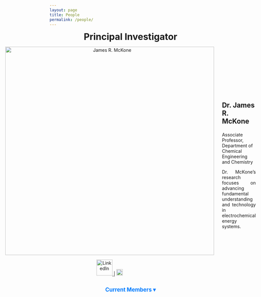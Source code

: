 ```yaml
---
layout: page
title: People
permalink: /people/
---
```

<style>
  .toggle-content {
    display: none;
    margin-top: 10px;
  }

  .toggle-button {
    cursor: pointer;
    color: #007BFF;
    font-size: 1.2em;
    font-weight: bold;
  }

  .toggle-button:hover {
    text-decoration: underline;
  }
</style>

<script>
  function toggleSection(id) {
    var content = document.getElementById(id);
    if (content.style.display === "none" || content.style.display === "") {
      content.style.display = "block";
    } else {
      content.style.display = "none";
    }
  }
</script>
<div style="text-align: center;">
  <p><strong style="font-size: 2em;">Principal Investigator</strong></p>
</div>

<div style="display: flex; align-items: center; justify-content: center; text-align: left;">
  <div style="margin-right: 25px; text-align: center;">
    <img src="https://raw.githubusercontent.com/Advay2803/advay2803.github.io/master/assets/img/James.jpg" alt="James R. McKone" style="width: 650px; height: auto;">
    <p>
      <a href="https://linkedin.com/in/pi_linkedin">
        <img src="https://upload.wikimedia.org/wikipedia/commons/0/01/LinkedIn_Logo.svg" alt="LinkedIn" style="width: 50px; height: 50px;">
      </a> |
      <a href="https://scholar.google.com/citations?user=pi_scholar_id">
        <img src="https://upload.wikimedia.org/wikipedia/commons/c/c7/Google_Scholar_logo.svg" alt="Google Scholar" style="width: 20px; height: 20px;">
      </a>
    </p>
  </div>
  <div>
    <p style="font-size: 1.5em;"><strong>Dr. James R. McKone</strong></p>
    <p>Associate Professor, Department of Chemical Engineering and Chemistry</p>
    <p style="text-align: justify;">Dr. McKone’s research focuses on advancing fundamental understanding and technology in electrochemical energy systems.</p>
  </div>
</div>

<!-- Current Members Section -->
<div style="text-align: center;">
  <p class="toggle-button" onclick="toggleSection('current-members')">Current Members &#9662;</p>
</div>
<div id="current-members" class="toggle-content">

  <!-- Current Post-Doctoral Researchers -->
  <div style="text-align: center;">
    <p class="toggle-button" onclick="toggleSection('current-postdoc')">Post-Doctoral Researchers &#9662;</p>
  </div>
  <div id="current-postdoc" class="toggle-content">
    <div style="display: flex; align-items: center; justify-content: center;">
      <div style="margin-right: 25px; text-align: center;">
        <img src="https://raw.githubusercontent.com/Advay2803/advay2803.github.io/master/assets/img/Payman.jpeg" alt="Payman Sharifi Abdar" style="width: 850px; height: auto;">
        <p>
          <a href="https://www.linkedin.com/in/payman-sharifi-64435b54/">
            <img src="https://upload.wikimedia.org/wikipedia/commons/0/01/LinkedIn_Logo.svg" alt="LinkedIn" style="width: 50px; height: 50px;">
          </a> |
          <a href="https://scholar.google.com/citations?user=1mKkBC4AAAAJ&hl=en&oi=ao">
            <img src="https://upload.wikimedia.org/wikipedia/commons/c/c7/Google_Scholar_logo.svg" alt="Google Scholar" style="width: 20px; height: 20px;">
          </a>
        </p>
      </div>
       <div>
        <p style="font-size: 1.5em;"><strong>Dr. Payman Sharifi Abdar</strong></p>
        <p style="margin-bottom: 0.3em;"><em>PhD in Chemical Engineering, Ohio University, USA</em></p>
        <p style="margin-top: 0.3em; margin-bottom: 0.3em;"><em>MS in Environmental Engineering, Stuttgart University, Germany</em></p>
        <p style="margin-top: 0.3em; margin-bottom: 0.3em;"><em>BS in Chemical Engineering, Sharif University of Technology, Iran</em></p>
        <p style="text-align: justify;">Payman is working on a DOE-funded project, "From Molecules to Materials: Understanding Hydrogen Activation and Transfer in Metal Oxides". He is specifically studying tungsten oxides as mediators for coupling water electrolysis with hydrogenation reactions. In addition, he is investigating the mechanism of hydrogen transport in metal oxides using optical microscopy.</p>
      </div>
    </div>
  </div>

<!-- Current Graduate Researchers -->
<div style="text-align: center;">
  <p class="toggle-button" onclick="toggleSection('current-grad')">Graduate Researchers &#9662;</p>
</div>
<div id="current-grad" class="toggle-content">
  <div style="display: flex; align-items: center; justify-content: center; margin-bottom: 25px;">
    <div style="margin-right: 25px; text-align: center;">
      <img src="https://raw.githubusercontent.com/Advay2803/advay2803.github.io/master/assets/img/Becca.jpg" alt="Rebecca Segel" style="width: 200px; height: auto;">
      <p>
        <a href="https://linkedin.com/in/pi_linkedin">
          <img src="https://upload.wikimedia.org/wikipedia/commons/0/01/LinkedIn_Logo.svg" alt="LinkedIn" style="width: 18px; height: 18px;">
        </a> |
        <a href="https://scholar.google.com/citations?user=pi_scholar_id">
          <img src="https://upload.wikimedia.org/wikipedia/commons/c/c7/Google_Scholar_logo.svg" alt="Google Scholar" style="width: 18px; height: 18px;">
        </a>
      </p>
    </div>
    <div>
      <p style="font-size: 1.5em;"><strong>Rebecca Segel</strong></p>
      <p style="margin-top: 0.3em; margin-bottom: 0.3em;"><em>BS in Chemical Engineering, Case Western Reserve University, USA</em></p>
      <p style="text-align: justify;">Rebecca’s research focuses on electrochemical systems and sustainable energy technologies.</p>
    </div>
  </div>

  <div style="display: flex; align-items: center; justify-content: center; margin-bottom: 25px;">
    <div style="margin-right: 25px; text-align: center;">
      <img src="https://raw.githubusercontent.com/Advay2803/advay2803.github.io/master/assets/img/Rob.jpg" alt="Robert Hacku" style="width: 200px; height: auto;">
      <p>
        <a href="https://linkedin.com/in/pi_linkedin">
          <img src="https://upload.wikimedia.org/wikipedia/commons/0/01/LinkedIn_Logo.svg" alt="LinkedIn" style="width: 18px; height: 18px;">
        </a> |
        <a href="https://scholar.google.com/citations?user=pi_scholar_id">
          <img src="https://upload.wikimedia.org/wikipedia/commons/c/c7/Google_Scholar_logo.svg" alt="Google Scholar" style="width: 18px; height: 18px;">
        </a>
      </p>
    </div>
    <div>
      <p style="font-size: 1.5em;"><strong>Robert Hacku</strong></p>
      <p style="margin-top: 0.3em; margin-bottom: 0.3em;"><em>BS in Chemistry, Clarion University, USA</em></p>
      <p style="text-align: justify;">Rob's research focuses on electrochemical systems and sustainable energy technologies.</p>
    </div>
  </div>

  <div style="display: flex; align-items: center; justify-content: center;">
    <div style="margin-right: 25px; text-align: center;">
      <img src="https://raw.githubusercontent.com/Advay2803/advay2803.github.io/master/assets/img/Sammie.jpg" alt="Samantha Roegnik" style="width: 200px; height: auto;">
      <p>
        <a href="https://linkedin.com/in/pi_linkedin">
          <img src="https://upload.wikimedia.org/wikipedia/commons/0/01/LinkedIn_Logo.svg" alt="LinkedIn" style="width: 18px; height: 18px;">
        </a> |
        <a href="https://scholar.google.com/citations?user=pi_scholar_id">
          <img src="https://upload.wikimedia.org/wikipedia/commons/c/c7/Google_Scholar_logo.svg" alt="Google Scholar" style="width: 18px; height: 18px;">
        </a>
      </p>
    </div>
    <div>
      <p style="font-size: 1.5em;"><strong>Samantha Roegnik</strong></p>
      <p style="margin-top: 0.3em; margin-bottom: 0.3em;"><em>BS in Chemical Engineering, University of Pittsburgh, USA</em></p>
      <p style="text-align: justify;">Samantha is studying advanced materials for energy applications.</p>
    </div>
  </div>

  <!-- Current Graduate Students -->
<div style="text-align: center;">
  <p class="toggle-button" onclick="toggleSection('current-graduate')">Graduate Students &#9662;</p>
</div>
<div id="current-graduate" class="toggle-content">
  <div style="display: flex; align-items: center; justify-content: center;">
    <div style="margin-right: 25px; text-align: center;">
      <img src="https://raw.githubusercontent.com/Advay2803/advay2803.github.io/master/assets/img/Advay.jpg" alt="Advay Shirwalkar" style="width: 850px; height: auto;">
      <p>
        <a href="https://www.linkedin.com/in/advay-shirwalkar-124b9218a/">
          <img src="https://upload.wikimedia.org/wikipedia/commons/0/01/LinkedIn_Logo.svg" alt="LinkedIn" style="width: 50px; height: 50px;">
        </a> |
        <a href="https://scholar.google.com/citations?hl=en&user=iDzwZDQAAAAJ">
          <img src="https://upload.wikimedia.org/wikipedia/commons/c/c7/Google_Scholar_logo.svg" alt="Google Scholar" style="width: 20px; height: 20px;">
        </a>
      </p>
    </div>
    <div>
      <p style="font-size: 1.5em;"><strong>Advay Shirwalkar</strong></p>
      <p style="margin-top: 0.3em; margin-bottom: 0.3em;"><em>PhD in Chemical Engineering, University of Pittsburgh, USA</em></p>
      <p style="text-align: justify;">Advay is currently working on developing and improving non-platinum group, Ni–Mo cathodes for the hydrogen evolution reaction (HER) under alkaline conditions. His research aims to understand the impact of metal oxides on catalytic activity and material longevity. Additionally, he is designing a flow-type catalyst testing cell to evaluate catalysts under realistic electrolyzer conditions.</p>
    </div>
  </div>
  
  <div style="display: flex; align-items: center; justify-content: center; margin-top: 25px;">
    <div style="margin-right: 25px; text-align: center;">
      <img src="https://raw.githubusercontent.com/Advay2803/advay2803.github.io/master/assets/img/Santi.jpg" alt="Santiago Ortiz Laverde" style="width: 850px; height: auto;">
      <p>
        <a href="https://www.linkedin.com/in/advay-shirwalkar-124b9218a/">
          <img src="https://upload.wikimedia.org/wikipedia/commons/0/01/LinkedIn_Logo.svg" alt="LinkedIn" style="width: 50px; height: 50px;">
        </a> |
        <a href="https://scholar.google.com/citations?hl=en&user=e00t6PwAAAAJ">
          <img src="https://upload.wikimedia.org/wikipedia/commons/c/c7/Google_Scholar_logo.svg" alt="Google Scholar" style="width: 20px; height: 20px;">
        </a>
      </p>
    </div>
    <div>
      <p style="font-size: 1.5em;"><strong>Santiago Ortiz Laverde</strong></p>
      <p style="margin-top: 0.3em; margin-bottom: 0.3em;"><em>MS in Process Design and Management, Universidad de La Sabana, Colombia</em></p>
      <p style="margin-top: 0.3em; margin-bottom: 0.3em;"><em>BS in Chemical Engineering, Universidad de La Sabana, Colombia</em></p>
      <p style="text-align: justify;">Santiago is involved in research focused on process design and management, with particular interest in optimizing chemical engineering processes and technologies.</p>
    </div>
  </div>

  <div style="display: flex; align-items: center; justify-content: center; margin-top: 25px;">
    <div style="margin-right: 25px; text-align: center;">
      <img src="https://raw.githubusercontent.com/Advay2803/advay2803.github.io/master/assets/img/Shreya.jpg" alt="Shreya Thakkar" style="width: 850px; height: auto;">
      <p>
        <a href="https://www.linkedin.com/in/advay-shirwalkar-124b9218a/">
          <img src="https://upload.wikimedia.org/wikipedia/commons/0/01/LinkedIn_Logo.svg" alt="LinkedIn" style="width: 50px; height: 50px;">
        </a> |
        <a href="https://scholar.google.com/citations?hl=en&user=iDzwZDQAAAAJ">
          <img src="https://upload.wikimedia.org/wikipedia/commons/c/c7/Google_Scholar_logo.svg" alt="Google Scholar" style="width: 20px; height: 20px;">
        </a>
      </p>
    </div>
    <div>
      <p style="font-size: 1.5em;"><strong>Shreya Thakkar</strong></p>
      <p style="margin-top: 0.3em; margin-bottom: 0.3em;"><em>MS in Chemical Engineering, University of Massachusetts Amherst, USA</em></p>
      <p style="margin-top: 0.3em; margin-bottom: 0.3em;"><em>BS in Chemical Engineering, Institute of Chemical Technology, India</em></p>
      <p style="text-align: justify;">Shreya's research focuses on enhancing the efficiency of chemical processes and developing new methodologies for chemical engineering applications.</p>
    </div>
  </div>
</div>

</div>


<!-- Undergraduate Researchers Section -->
<div style="text-align: center;">
  <p class="toggle-button" onclick="toggleSection('undergrad-researchers')">Undergraduate Researchers &#9662;</p>
</div>
<div id="undergrad-researchers" class="toggle-content">
  <div style="display: flex; align-items: center; justify-content: center; flex-wrap: wrap;">
    <div style="margin: 0 15px; text-align: center;">
      <p style="font-size: 1.5em;"><strong>Ujjwal Srinivasan</strong></p>
      <p><em>BS in Chemical Engineering, University of Pittsburgh, USA</em></p>
    </div>
    <div style="margin: 0 15px; text-align: center;">
      <p style="font-size: 1.5em;"><strong>Shane Baroni</strong></p>
      <p><em>BS in Chemical Engineering, University of Pittsburgh, USA</em></p>
    </div>
    <div style="margin: 0 15px; text-align: center;">
      <p style="font-size: 1.5em;"><strong>Jordana Raviv</strong></p>
      <p><em>BS in Chemical Engineering, University of Pittsburgh, USA</em></p>
    </div>
    <div style="margin: 0 15px; text-align: center;">
      <p style="font-size: 1.5em;"><strong>Daniel Marcellus</strong></p>
      <p><em>BS in Chemical Engineering, University of Pittsburgh, USA</em></p>
    </div>
  </div>
</div>
